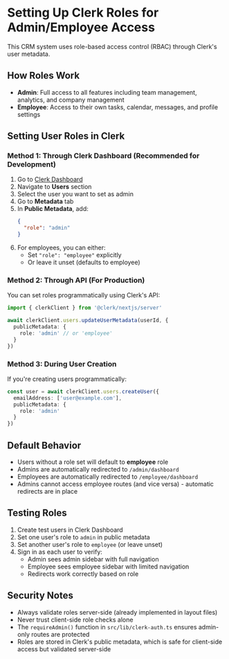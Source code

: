 # Setting Up Clerk Roles for Admin/Employee Access

This CRM system uses role-based access control (RBAC) through Clerk's user metadata.

## How Roles Work

- **Admin**: Full access to all features including team management, analytics, and company management
- **Employee**: Access to their own tasks, calendar, messages, and profile settings

## Setting User Roles in Clerk

### Method 1: Through Clerk Dashboard (Recommended for Development)

1. Go to [Clerk Dashboard](https://dashboard.clerk.com/)
2. Navigate to **Users** section
3. Select the user you want to set as admin
4. Go to **Metadata** tab
5. In **Public Metadata**, add:
   ```json
   {
     "role": "admin"
   }
   ```
6. For employees, you can either:
   - Set `"role": "employee"` explicitly
   - Or leave it unset (defaults to employee)

### Method 2: Through API (For Production)

You can set roles programmatically using Clerk's API:

```typescript
import { clerkClient } from '@clerk/nextjs/server'

await clerkClient.users.updateUserMetadata(userId, {
  publicMetadata: {
    role: 'admin' // or 'employee'
  }
})
```

### Method 3: During User Creation

If you're creating users programmatically:

```typescript
const user = await clerkClient.users.createUser({
  emailAddress: ['user@example.com'],
  publicMetadata: {
    role: 'admin'
  }
})
```

## Default Behavior

- Users without a role set will default to **employee** role
- Admins are automatically redirected to `/admin/dashboard`
- Employees are automatically redirected to `/employee/dashboard`
- Admins cannot access employee routes (and vice versa) - automatic redirects are in place

## Testing Roles

1. Create test users in Clerk Dashboard
2. Set one user's role to `admin` in public metadata
3. Set another user's role to `employee` (or leave unset)
4. Sign in as each user to verify:
   - Admin sees admin sidebar with full navigation
   - Employee sees employee sidebar with limited navigation
   - Redirects work correctly based on role

## Security Notes

- Always validate roles server-side (already implemented in layout files)
- Never trust client-side role checks alone
- The `requireAdmin()` function in `src/lib/clerk-auth.ts` ensures admin-only routes are protected
- Roles are stored in Clerk's public metadata, which is safe for client-side access but validated server-side


